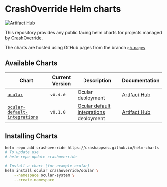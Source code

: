 # CrashOverride Helm charts

[![Artifact Hub](https://img.shields.io/endpoint?url=https://artifacthub.io/badge/repository/crashoverride-helm-charts)](https://artifacthub.io/packages/search?repo=crashoverride-helm-charts)

This repository provides any public facing helm charts for projects managed by [CrashOverride](https://crashoverride.com/).

The charts are hosted using GitHub pages from the branch [`gh-pages`](../../tree/gh-pages)

## Available Charts

| Chart                      | Current Version | Description                             | Documentation      |
|----------------------------|-----------------|-----------------------------------------|--------------------|
| [`ocular`](/charts/ocular) | `v0.4.0`        | [Ocular](crashappsec/ocular) deployment | [Artifact Hub](https://artifacthub.io/packages/helm/crashoverride-helm-charts/ocular) |
| [`ocular-default-integrations`](/charts/ocular-default-integrations) | `v0.1.0`        | [Ocular default integrations](crashappsec/ocular-default-integrations) deployment | [Artifact Hub](https://artifacthub.io/packages/helm/crashoverride-helm-charts/ocular-default-integrations) |

## Installing Charts

```bash
helm repo add crashoverride https://crashappsec.github.io/helm-charts
# To update use
# helm repo update crashoverride

# Install a chart (for example ocular)
helm install ocular crashoverride/ocular \
	--namespace ocular-system \
	--create-namespace
```

